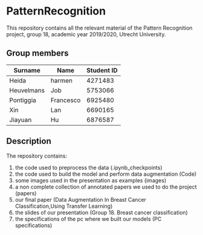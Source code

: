 # PatternRecognition
This repository contains all the relevant material of the Pattern Recognition project, group 18, academic year 2019/2020, Utrecht University.
## Group members

Surname | Name | Student ID 
------------ | ------------- | ------------- 
Heida | harmen | 4271483 
Heuvelmans | Job | 5753066
Pontiggia | Francesco | 6925480
Xin | Lan | 6690165
Jiayuan | Hu | 6876587


## Description 
The repository contains:
1. the code used to preprocess the data (.ipynb_checkpoints)
2. the code used to build the model and perform data augmentation (Code)
3. some images used in the presentation as examples (images)
4. a non complete collection of annotated papers we used to do the project (papers)
5. our final paper (Data Augmentation In Breast Cancer Classification,Using Transfer Learning)
6. the slides of our presentation (Group 18. Breast cancer classification)
7. the specifications of the pc where we built our models (PC specifications)